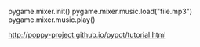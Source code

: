 pygame.mixer.init()
pygame.mixer.music.load("file.mp3")
pygame.mixer.music.play()


http://poppy-project.github.io/pypot/tutorial.html